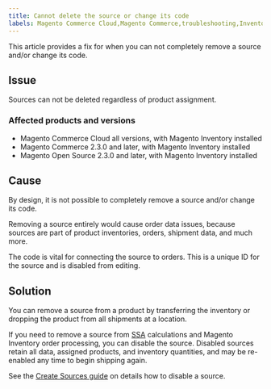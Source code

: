 ```yaml
---
title: Cannot delete the source or change its code
labels: Magento Commerce Cloud,Magento Commerce,troubleshooting,Inventory,2.3.x,inventory source
---
```


This article provides a fix for when you can not completely remove a source and/or change its code.

## Issue

Sources can not be deleted regardless of product assignment.

### Affected products and versions

* Magento Commerce Cloud all versions, with Magento Inventory installed 
* Magento Commerce 2.3.0 and later, with Magento Inventory installed 
* Magento Open Source 2.3.0 and later, with Magento Inventory installed 

## Cause

By design, it is not possible to completely remove a source and/or change its code.

Removing a source entirely would cause order data issues, because sources are part of product inventories, orders, shipment data, and much more.  

The code is vital for connecting the source to orders. This is a unique ID for the source and is disabled from editing.

## Solution

You can remove a source from a product by transferring the inventory or dropping the product from all shipments at a location.

If you need to remove a source from [SSA](https://devdocs.magento.com/guides/v2.3/inventory/source-selection-algorithms.html) calculations and Magento Inventory order processing, you can disable the source. Disabled sources retain all data, assigned products, and inventory quantities, and may be re-enabled any time to begin shipping again.

See the [Create Sources guide](https://github.com/magento/inventory/wiki/Create-Sources#disable-sources) on details how to disable a source. 